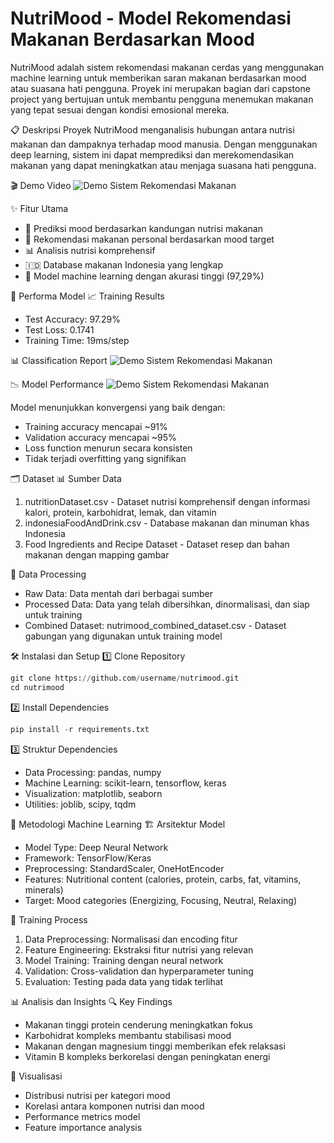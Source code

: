 # NutriMood - Model Rekomendasi Makanan Berdasarkan Mood
NutriMood adalah sistem rekomendasi makanan cerdas yang menggunakan machine learning untuk memberikan saran makanan berdasarkan mood atau suasana hati pengguna. Proyek ini merupakan bagian dari capstone project yang bertujuan untuk membantu pengguna menemukan makanan yang tepat sesuai dengan kondisi emosional mereka.

📋 Deskripsi Proyek
NutriMood menganalisis hubungan antara nutrisi makanan dan dampaknya terhadap mood manusia. Dengan menggunakan deep learning, sistem ini dapat memprediksi dan merekomendasikan makanan yang dapat meningkatkan atau menjaga suasana hati pengguna.

🎬 Demo Video
![Demo Sistem Rekomendasi Makanan](assets/demo-aplikasi.gif)

✨ Fitur Utama
* 🎯 Prediksi mood berdasarkan kandungan nutrisi makanan
* 🍕 Rekomendasi makanan personal berdasarkan mood target
* 📊 Analisis nutrisi komprehensif
* 🇮🇩 Database makanan Indonesia yang lengkap
* 🤖 Model machine learning dengan akurasi tinggi (97,29%)

🚀 Performa Model
📈 Training Results
* Test Accuracy: 97.29%
* Test Loss: 0.1741
* Training Time: 19ms/step

📊 Classification Report
![Demo Sistem Rekomendasi Makanan](assets/demo-aplikasi.gif)

📉 Model Performance
![Demo Sistem Rekomendasi Makanan](assets/demo-aplikasi.gif)

Model menunjukkan konvergensi yang baik dengan:
* Training accuracy mencapai ~91%
* Validation accuracy mencapai ~95%
* Loss function menurun secara konsisten
* Tidak terjadi overfitting yang signifikan

🗂️ Dataset
📊 Sumber Data

1. nutritionDataset.csv - Dataset nutrisi komprehensif dengan informasi kalori, protein, karbohidrat, lemak, dan vitamin
2. indonesiaFoodAndDrink.csv - Database makanan dan minuman khas Indonesia
3. Food Ingredients and Recipe Dataset - Dataset resep dan bahan makanan dengan mapping gambar

🔄 Data Processing

* Raw Data: Data mentah dari berbagai sumber
* Processed Data: Data yang telah dibersihkan, dinormalisasi, dan siap untuk training
* Combined Dataset: nutrimood_combined_dataset.csv - Dataset gabungan yang digunakan untuk training model

🛠️ Instalasi dan Setup
1️⃣ Clone Repository
```python
git clone https://github.com/username/nutrimood.git
cd nutrimood
```

2️⃣ Install Dependencies
```python
pip install -r requirements.txt
```

3️⃣ Struktur Dependencies
* Data Processing: pandas, numpy
* Machine Learning: scikit-learn, tensorflow, keras
* Visualization: matplotlib, seaborn
* Utilities: joblib, scipy, tqdm

🧠 Metodologi Machine Learning
🏗️ Arsitektur Model

* Model Type: Deep Neural Network
* Framework: TensorFlow/Keras
* Preprocessing: StandardScaler, OneHotEncoder
* Features: Nutritional content (calories, protein, carbs, fat, vitamins, minerals)
* Target: Mood categories (Energizing, Focusing, Neutral, Relaxing)

📝 Training Process

1. Data Preprocessing: Normalisasi dan encoding fitur
2. Feature Engineering: Ekstraksi fitur nutrisi yang relevan
3. Model Training: Training dengan neural network
4. Validation: Cross-validation dan hyperparameter tuning
5. Evaluation: Testing pada data yang tidak terlihat

📊 Analisis dan Insights
🔍 Key Findings

* Makanan tinggi protein cenderung meningkatkan fokus
* Karbohidrat kompleks membantu stabilisasi mood
* Makanan dengan magnesium tinggi memberikan efek relaksasi
* Vitamin B kompleks berkorelasi dengan peningkatan energi

🎨 Visualisasi

* Distribusi nutrisi per kategori mood
* Korelasi antara komponen nutrisi dan mood
* Performance metrics model
* Feature importance analysis
